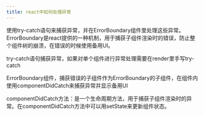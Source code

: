```yaml
---
title: react中如何处理异常
---
```

使用try-catch语句来捕获异常，并在ErrorBoundary组件里处理这些异常。
ErrorBoundary是react提供的一种机制，用于捕获子组件渲染时的错误，防止整个组件树的崩溃，在错误的时候使用备用UI。

try-catch语句捕获异常，如果对单个组件进行异常处理需要在render里手写try-catch

ErrorBoundary组件，捕获错误的子组件作为ErrorBoundary的子组件，在组件内使用componentDidCatch来捕获异常并显示备用UI

componentDidCatch方法：是一个生命周期方法，用于捕获子组件渲染时的异常。在componentDidCatch方法中可以用setState来更新组件状态。